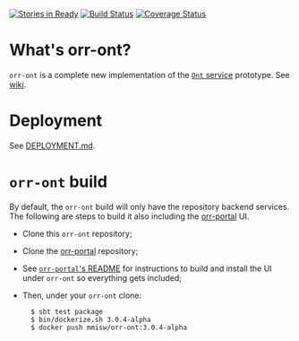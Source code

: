 [![Stories in Ready](https://badge.waffle.io/mmisw/orr-ont.png?label=ready&title=Ready)](https://waffle.io/mmisw/orr-ont)
[![Build Status](https://travis-ci.org/mmisw/orr-ont.svg?branch=master)](https://travis-ci.org/mmisw/orr-ont)
[![Coverage Status](https://coveralls.io/repos/github/mmisw/orr-ont/badge.svg?branch=master)](https://coveralls.io/github/mmisw/orr-ont?branch=master)


# What's orr-ont?

`orr-ont` is a complete new implementation of the 
[`Ont` service](https://github.com/mmisw/mmiorr/tree/master/org.mmisw.ont) prototype.
See [wiki](https://github.com/mmisw/orr-ont/wiki).


# Deployment

See [DEPLOYMENT.md](https://github.com/mmisw/orr-ont/blob/master/DEPLOYMENT.md).

# `orr-ont` build 

By default, the `orr-ont` build will only have the repository backend services.
The following are steps to build it also including the 
[orr-portal](https://github.com/mmisw/orr-portal) UI.
 
- Clone this `orr-ont` repository;
- Clone the [orr-portal](https://github.com/mmisw/orr-portal) repository;
- See [`orr-portal`'s README](https://github.com/mmisw/orr-portal/blob/master/README.md) 
  for instructions to build and install the UI under `orr-ont` so everything gets included;
- Then, under your `orr-ont` clone:
		
        $ sbt test package
        $ bin/dockerize.sh 3.0.4-alpha
		$ docker push mmisw/orr-ont:3.0.4-alpha
